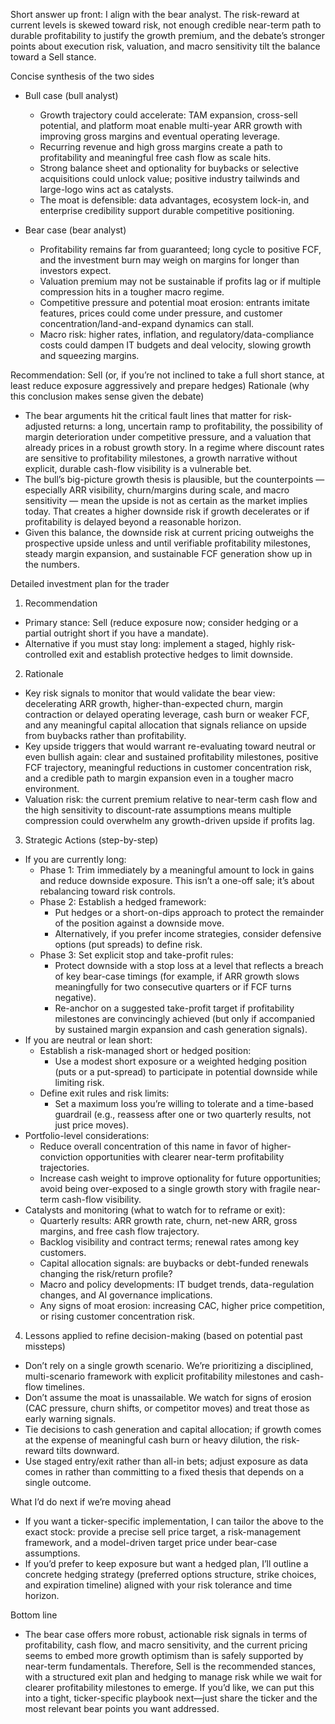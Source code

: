 Short answer up front: I align with the bear analyst. The risk-reward at current levels is skewed toward risk, not enough credible near-term path to durable profitability to justify the growth premium, and the debate’s stronger points about execution risk, valuation, and macro sensitivity tilt the balance toward a Sell stance.

Concise synthesis of the two sides
- Bull case (bull analyst)
  - Growth trajectory could accelerate: TAM expansion, cross-sell potential, and platform moat enable multi-year ARR growth with improving gross margins and eventual operating leverage.
  - Recurring revenue and high gross margins create a path to profitability and meaningful free cash flow as scale hits.
  - Strong balance sheet and optionality for buybacks or selective acquisitions could unlock value; positive industry tailwinds and large-logo wins act as catalysts.
  - The moat is defensible: data advantages, ecosystem lock-in, and enterprise credibility support durable competitive positioning.

- Bear case (bear analyst)
  - Profitability remains far from guaranteed; long cycle to positive FCF, and the investment burn may weigh on margins for longer than investors expect.
  - Valuation premium may not be sustainable if profits lag or if multiple compression hits in a tougher macro regime.
  - Competitive pressure and potential moat erosion: entrants imitate features, prices could come under pressure, and customer concentration/land-and-expand dynamics can stall.
  - Macro risk: higher rates, inflation, and regulatory/data-compliance costs could dampen IT budgets and deal velocity, slowing growth and squeezing margins.

Recommendation: Sell (or, if you’re not inclined to take a full short stance, at least reduce exposure aggressively and prepare hedges)
Rationale (why this conclusion makes sense given the debate)
- The bear arguments hit the critical fault lines that matter for risk-adjusted returns: a long, uncertain ramp to profitability, the possibility of margin deterioration under competitive pressure, and a valuation that already prices in a robust growth story. In a regime where discount rates are sensitive to profitability milestones, a growth narrative without explicit, durable cash-flow visibility is a vulnerable bet.
- The bull’s big-picture growth thesis is plausible, but the counterpoints — especially ARR visibility, churn/margins during scale, and macro sensitivity — mean the upside is not as certain as the market implies today. That creates a higher downside risk if growth decelerates or if profitability is delayed beyond a reasonable horizon.
- Given this balance, the downside risk at current pricing outweighs the prospective upside unless and until verifiable profitability milestones, steady margin expansion, and sustainable FCF generation show up in the numbers.

Detailed investment plan for the trader

1) Recommendation
- Primary stance: Sell (reduce exposure now; consider hedging or a partial outright short if you have a mandate).
- Alternative if you must stay long: implement a staged, highly risk-controlled exit and establish protective hedges to limit downside.

2) Rationale
- Key risk signals to monitor that would validate the bear view: decelerating ARR growth, higher-than-expected churn, margin contraction or delayed operating leverage, cash burn or weaker FCF, and any meaningful capital allocation that signals reliance on upside from buybacks rather than profitability.
- Key upside triggers that would warrant re-evaluating toward neutral or even bullish again: clear and sustained profitability milestones, positive FCF trajectory, meaningful reductions in customer concentration risk, and a credible path to margin expansion even in a tougher macro environment.
- Valuation risk: the current premium relative to near-term cash flow and the high sensitivity to discount-rate assumptions means multiple compression could overwhelm any growth-driven upside if profits lag.

3) Strategic Actions (step-by-step)
- If you are currently long:
  - Phase 1: Trim immediately by a meaningful amount to lock in gains and reduce downside exposure. This isn’t a one-off sale; it’s about rebalancing toward risk controls.
  - Phase 2: Establish a hedged framework:
    - Put hedges or a short-on-dips approach to protect the remainder of the position against a downside move.
    - Alternatively, if you prefer income strategies, consider defensive options (put spreads) to define risk.
  - Phase 3: Set explicit stop and take-profit rules:
    - Protect downside with a stop loss at a level that reflects a breach of key bear-case timings (for example, if ARR growth slows meaningfully for two consecutive quarters or if FCF turns negative).
    - Re-anchor on a suggested take-profit target if profitability milestones are convincingly achieved (but only if accompanied by sustained margin expansion and cash generation signals).
- If you are neutral or lean short:
  - Establish a risk-managed short or hedged position:
    - Use a modest short exposure or a weighted hedging position (puts or a put-spread) to participate in potential downside while limiting risk.
  - Define exit rules and risk limits:
    - Set a maximum loss you’re willing to tolerate and a time-based guardrail (e.g., reassess after one or two quarterly results, not just price moves).
- Portfolio-level considerations:
  - Reduce overall concentration of this name in favor of higher-conviction opportunities with clearer near-term profitability trajectories.
  - Increase cash weight to improve optionality for future opportunities; avoid being over-exposed to a single growth story with fragile near-term cash-flow visibility.
- Catalysts and monitoring (what to watch for to reframe or exit):
  - Quarterly results: ARR growth rate, churn, net-new ARR, gross margins, and free cash flow trajectory.
  - Backlog visibility and contract terms; renewal rates among key customers.
  - Capital allocation signals: are buybacks or debt-funded renewals changing the risk/return profile?
  - Macro and policy developments: IT budget trends, data-regulation changes, and AI governance implications.
  - Any signs of moat erosion: increasing CAC, higher price competition, or rising customer concentration risk.

4) Lessons applied to refine decision-making (based on potential past missteps)
- Don’t rely on a single growth scenario. We’re prioritizing a disciplined, multi-scenario framework with explicit profitability milestones and cash-flow timelines.
- Don’t assume the moat is unassailable. We watch for signs of erosion (CAC pressure, churn shifts, or competitor moves) and treat those as early warning signals.
- Tie decisions to cash generation and capital allocation; if growth comes at the expense of meaningful cash burn or heavy dilution, the risk-reward tilts downward.
- Use staged entry/exit rather than all-in bets; adjust exposure as data comes in rather than committing to a fixed thesis that depends on a single outcome.

What I’d do next if we’re moving ahead
- If you want a ticker-specific implementation, I can tailor the above to the exact stock: provide a precise sell price target, a risk-management framework, and a model-driven target price under bear-case assumptions.
- If you’d prefer to keep exposure but want a hedged plan, I’ll outline a concrete hedging strategy (preferred options structure, strike choices, and expiration timeline) aligned with your risk tolerance and time horizon.

Bottom line
- The bear case offers more robust, actionable risk signals in terms of profitability, cash flow, and macro sensitivity, and the current pricing seems to embed more growth optimism than is safely supported by near-term fundamentals. Therefore, Sell is the recommended stances, with a structured exit plan and hedging to manage risk while we wait for clearer profitability milestones to emerge. If you’d like, we can put this into a tight, ticker-specific playbook next—just share the ticker and the most relevant bear points you want addressed.